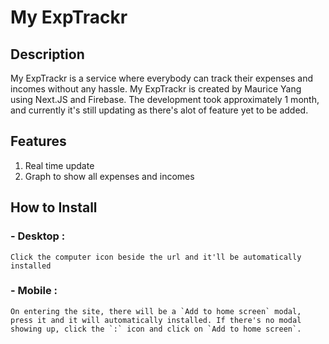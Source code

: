 # My ExpTrackr

## Description
My ExpTrackr is a service where everybody can track their expenses and incomes without any hassle. My ExpTrackr is created by Maurice Yang using Next.JS and Firebase. The development took approximately 1 month, and currently it's still updating as there's alot of feature yet to be added.

## Features
1. Real time update
2. Graph to show all expenses and incomes

## How to Install
### - Desktop :
    Click the computer icon beside the url and it'll be automatically installed
### - Mobile :
    On entering the site, there will be a `Add to home screen` modal, press it and it will automatically installed. If there's no modal showing up, click the `:` icon and click on `Add to home screen`.
